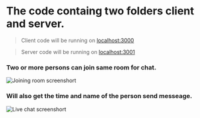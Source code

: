# The code containg two folders client and server.
> Client code will be running on [localhost:3000](http://localhost:3000/)

> Server code will be running on [localhost:3001](http://localhost:3001/)

### Two or more persons can join same room for chat.
![Joining room screenshort](https://drive.google.com/file/d/19OPsXlJPyM93-ZrK3R4an3tZcCJBdrkh/view?usp=drive_link)


### Will also get the time and name of the person send messeage.
![Live chat screenshort](https://drive.google.com/file/d/1dS7YioGwy8xDXznfbLqH-qFaVJxXjSgR/view?usp=sharing)

